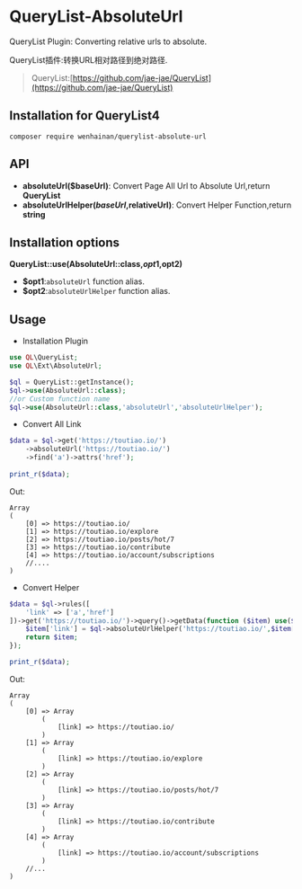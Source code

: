 # QueryList-AbsoluteUrl
QueryList Plugin: Converting relative urls to absolute.

QueryList插件:转换URL相对路径到绝对路径.

> QueryList:[https://github.com/jae-jae/QueryList](https://github.com/jae-jae/QueryList)

## Installation for QueryList4
```
composer require wenhainan/querylist-absolute-url
```

## API
-  **absoluteUrl($baseUrl)**: Convert Page All Url to Absolute Url,return **QueryList**
-  **absoluteUrlHelper($baseUrl,$relativeUrl)**:  Convert Helper Function,return **string**

## Installation options

 **QueryList::use(AbsoluteUrl::class,$opt1,$opt2)**
- **$opt1**:`absoluteUrl` function alias.
- **$opt2**:`absoluteUrlHelper` function alias.

## Usage

- Installation Plugin

```php
use QL\QueryList;
use QL\Ext\AbsoluteUrl;

$ql = QueryList::getInstance();
$ql->use(AbsoluteUrl::class);
//or Custom function name
$ql->use(AbsoluteUrl::class,'absoluteUrl','absoluteUrlHelper');
```

- Convert All Link

```php
$data = $ql->get('https://toutiao.io/')
	->absoluteUrl('https://toutiao.io/')
    ->find('a')->attrs('href');
    
print_r($data);
```
Out:
```
Array
(
    [0] => https://toutiao.io/
    [1] => https://toutiao.io/explore
    [2] => https://toutiao.io/posts/hot/7
    [3] => https://toutiao.io/contribute
    [4] => https://toutiao.io/account/subscriptions
	//....
)
```

- Convert Helper

```php
$data = $ql->rules([
    'link' => ['a','href']
])->get('https://toutiao.io/')->query()->getData(function ($item) use($ql){
    $item['link'] = $ql->absoluteUrlHelper('https://toutiao.io/',$item['link']);
    return $item;
});

print_r($data);
```
Out:
```
Array
(
    [0] => Array
        (
            [link] => https://toutiao.io/
        )
    [1] => Array
        (
            [link] => https://toutiao.io/explore
        )
    [2] => Array
        (
            [link] => https://toutiao.io/posts/hot/7
        )
    [3] => Array
        (
            [link] => https://toutiao.io/contribute
        )
    [4] => Array
        (
            [link] => https://toutiao.io/account/subscriptions
        )
    //...
)
```
